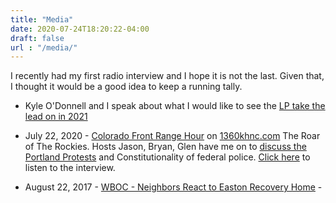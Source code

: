 ```yaml
---
title: "Media"
date: 2020-07-24T18:20:22-04:00
draft: false
url : "/media/"
---
```


I recently had my first radio interview and I hope it is not the last. Given that, I thought it would be a good idea to keep a running tally.

* Kyle O'Donnell and I speak about what I would like to see the [LP take the lead on in 2021](https://open.lbry.com/@NormanBauer:1/Eastern-Shore-Zoom-with-Norm:6) 

* July 22, 2020 - [Colorado Front Range Hour](https://1360khnc.com/colorado-front-range) on [1360khnc.com](https://1360khnc.com) The Roar of The Rockies. Hosts Jason, Bryan, Glen have me on to [discuss the Portland Protests](https://lbry.tv/@NormanBauer:1/COFRH-22-2020:c) and Constitutionality of federal police. [Click here](https://lbry.tv/@NormanBauer:1/COFRH-22-2020:c) to listen to the interview. 

* August 22, 2017 - [WBOC - Neighbors React to Easton Recovery Home](http://www.wboc.com/story/36192936/neighbors-react-to-easton-recovery-home) - 
